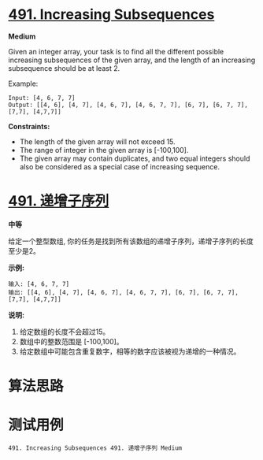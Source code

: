 # [491. Increasing Subsequences][enTitle]

**Medium**

Given an integer array, your task is to find all the different possible increasing subsequences of the given array, and the length of an increasing subsequence should be at least 2.



Example:

```
Input: [4, 6, 7, 7]
Output: [[4, 6], [4, 7], [4, 6, 7], [4, 6, 7, 7], [6, 7], [6, 7, 7], [7,7], [4,7,7]]

```



**Constraints:** 

- The length of the given array will not exceed 15. 
- The range of integer in the given array is [-100,100]. 
- The given array may contain duplicates, and two equal integers should also be considered as a special case of increasing sequence.


# [491. 递增子序列][cnTitle]

**中等**

给定一个整型数组, 你的任务是找到所有该数组的递增子序列，递增子序列的长度至少是2。

**示例:** 

```
输入: [4, 6, 7, 7]
输出: [[4, 6], [4, 7], [4, 6, 7], [4, 6, 7, 7], [6, 7], [6, 7, 7], [7,7], [4,7,7]]
```

**说明:** 

1. 给定数组的长度不会超过15。 
2. 数组中的整数范围是 [-100,100]。 
3. 给定数组中可能包含重复数字，相等的数字应该被视为递增的一种情况。




# 算法思路

# 测试用例
```
491. Increasing Subsequences 491. 递增子序列 Medium
```

[enTitle]: https://leetcode.com/problems/increasing-subsequences/
[cnTitle]: https://leetcode-cn.com/problems/increasing-subsequences/
